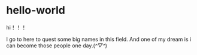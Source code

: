 # hello-world
hi！！！

I go to here to quest some big names in this field. And one of my dream is i can become those people one day.(*^▽^*)
